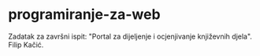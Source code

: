# programiranje-za-web
Zadatak za završni ispit: "Portal za dijeljenje i ocjenjivanje književnih djela".
Filip Kačić.
